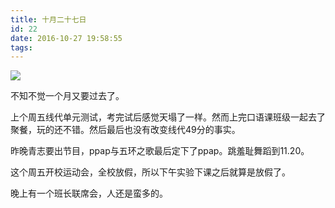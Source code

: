 ```yaml
---
title: 十月二十七日
id: 22
date: 2016-10-27 19:58:55
tags:
---
```

![](http://eremite-1252628011.cossh.myqcloud.com/wp-content/uploads/2016/12/6498552720161208093824092_640.jpg)

不知不觉一个月又要过去了。

上个周五线代单元测试，考完试后感觉天塌了一样。然而上完口语课班级一起去了聚餐，玩的还不错。然后最后也没有改变线代49分的事实。

昨晚青志要出节目，ppap与五环之歌最后定下了ppap。跳羞耻舞蹈到11.20。

这个周五开校运动会，全校放假，所以下午实验下课之后就算是放假了。

晚上有一个班长联席会，人还是蛮多的。

